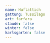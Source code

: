 ```yaml
---
name: Huflattich
gattung: Tussilago
art: farfara
staude: false
winter: false
karlsgarten: false
---
```

